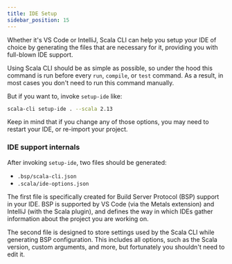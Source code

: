 ```yaml
---
title: IDE Setup
sidebar_position: 15
---
```


Whether it's VS Code or IntelliJ, Scala CLI can help you setup your IDE of choice by generating the files that are necessary for it, providing you with full-blown IDE support.

Using Scala CLI should be as simple as possible, so under the hood this command is run before every `run`, `compile`, or `test` command.
As a result, in most cases you don't need to run this command manually.

But if you want to, invoke `setup-ide` like:

```bash
scala-cli setup-ide . --scala 2.13
```

Keep in mind that if you change any of those options, you may need to restart your IDE, or re-import your project.

### IDE support internals

After invoking `setup-ide`, two files should be generated:
- `.bsp/scala-cli.json`
- `.scala/ide-options.json`

The first file is specifically created for Build Server Protocol (BSP) support in your IDE.
BSP is supported by VS Code (via the Metals extension) and IntelliJ (with the Scala plugin), and defines the way in which IDEs gather information about the project you are working on.

The second file is designed to store settings used by the Scala CLI while generating BSP configuration.
This includes all options, such as the Scala version, custom arguments, and more, but fortunately you shouldn't need to edit it.
